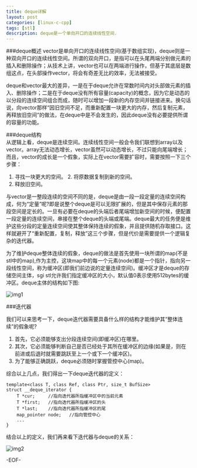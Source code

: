 ```yaml
---
title: deque详解
layout: post
categories: [linux-c-cpp]
tags: [stl]
description: deque是一个单向开口的连续线性空间.
---
```


###deque概述
vector是单向开口的连续线性空间(基于数组实现)，deque则是一种双向开口的连续线性空间。所谓的双向开口，是指可以在头尾两端分别做元素的插入和删除操作；从技术上讲，vector也可以在两端进行操作，但基于其底层是数组这点，在头部操作vector，将会有奇差无比的效率，无法被接受。

deque和vector最大的差异，一是在于deque允许在常数时间内对头部做元素的插入、删除操作；二是在于deque没有所有容量(capacity)的概念，因为它是动态的以分段的连续空间组合而成，随时可以增加一段新的内存空间并链接进来。换句话说，向vector那样“因旧空间不足，而重新配置一块更大的内存，然后复制元素，再释放旧空间”的做法，在deque中是不会发生的，因此deque没有必要提供所谓的容量的功能。  

###deque结构  
从逻辑上看，deque是连续空间。连续线性空间一般会令我们联想到array以及vector。array无法动态增长，vector虽然可以动态增长，不过只能向尾端增长；而且，vector的成长是一个假象，实际上在vector需要扩容时，需要按照一下三个步骤：  

1. 寻找一块更大的空间。 2. 将原数据复制到新的空间。  
3. 释放旧空间。  

与vector是一整段连续的空间不同的是，deque是由一段一段定量的连续空间构成，何为“定量”呢?即是说整个deque是可以无限扩展的，但是其中保存元素的那段空间是定长的。一旦有必要在deque的头端后者尾端增加新空间的时候，便配置一段定量的连续空间，串接在整个deque的头端或尾端。deque最大的任务便是维护这些分段的定量连续空间使其整体保持连续的假象，并且提供随机存取接口。这样就避开了“重新配置，复制，释放”这三个步骤，但是代价是需要提供一个逻辑复杂的迭代器。  

为了维护deque整体连续的假象，deque的做法是首先使用一块所谓的map(不是stl中的map),作为主控，这块map中的每一个元素(node)都是一个指针，指向另一段线性空间，称为缓冲区(即我们前边说的定量连续空间)。缓冲区才是deque的存储空间主体，sgi stl允许我们指定缓冲区的大小，默认值0表示使用512bytes的缓冲区。deque主体的结构如下图:  

![img1](https://raw.github.com/yuxingfirst/blog/gh-pages/_images/stl-deque-img-1.png)  

###迭代器

我们可以来思考一下，deque迭代器需要具备什么样的结构才能维护其“整体连续”的假象呢?  

1. 首先，它必须能够支出分段连续空间(即缓冲区)在哪里。
2. 其次，它必须能够判断自己是否已经处于其所在缓冲区的边缘(如果是，则在前进或后退时就需要跳跃至上一个或下一个缓冲区)。
3. 为了能够正确跳跃，deque必须随时掌握管控中心(map)。  

综合以上几点，我们得出一下deque迭代器的定义：  

	template<class T, class Ref, class Ptr, size_t BufSize>
	struct __deque_iterator {       
	    T *cur;     //指向迭代器所指缓冲区中的当前元素
	    T *first;   //指向迭代器所指缓冲区的头
	    T *last;    //指向迭代器所指缓冲区的尾
	    map_pointer node;   //指向管控中心
	    ...
	}  

结合以上的定义，我们再来看下迭代器与deque的关系：  

![img2](https://raw.github.com/yuxingfirst/blog/gh-pages/_images/stl-deque-img-2.png)

-EOF-

